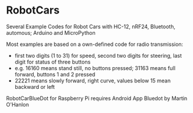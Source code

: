 # RobotCars
Several Example Codes for Robot Cars with HC-12, nRF24, Bluetooth, automous; Arduino and MicroPython

Most examples are based on a own-defined code for radio transmission:
- first two digits (1 to 31) for speed, second two digits for steering, last digit for status of three buttons
- e.g. 16160 means stand still, no buttons pressed; 31163 means full forward, buttons 1 and 2 pressed
- 22221 means slowly forward, right curve, values below 15 mean backward or left

RobotCarBlueDot for Raspberry Pi requires Android App Bluedot by Martin O'Hanlon
